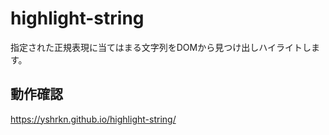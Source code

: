 # highlight-string
指定された正規表現に当てはまる文字列をDOMから見つけ出しハイライトします。

## 動作確認
https://yshrkn.github.io/highlight-string/
